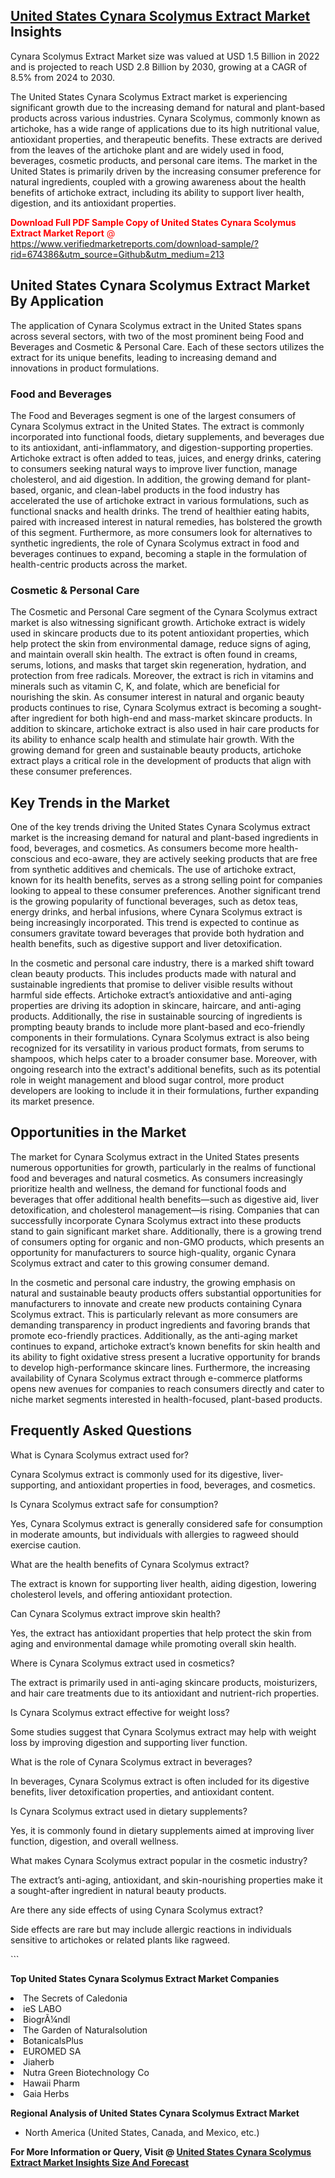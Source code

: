 <h2><a href="https://www.verifiedmarketreports.com/download-sample/?rid=674386&amp;utm_source=Github&amp;utm_medium=213" target="_blank">United States Cynara Scolymus Extract Market</a> Insights</h2><p>Cynara Scolymus Extract Market size was valued at USD 1.5 Billion in 2022 and is projected to reach USD 2.8 Billion by 2030, growing at a CAGR of 8.5% from 2024 to 2030.</p><p><p>The United States Cynara Scolymus Extract market is experiencing significant growth due to the increasing demand for natural and plant-based products across various industries. Cynara Scolymus, commonly known as artichoke, has a wide range of applications due to its high nutritional value, antioxidant properties, and therapeutic benefits. These extracts are derived from the leaves of the artichoke plant and are widely used in food, beverages, cosmetic products, and personal care items. The market in the United States is primarily driven by the increasing consumer preference for natural ingredients, coupled with a growing awareness about the health benefits of artichoke extract, including its ability to support liver health, digestion, and its antioxidant properties.<p><span class=""><span style="color: #ff0000;"><strong>Download Full PDF Sample Copy of United States Cynara Scolymus Extract Market Report</strong> @ </span><a href="https://www.verifiedmarketreports.com/download-sample/?rid=674386&amp;utm_source=Github&amp;utm_medium=213" target="_blank">https://www.verifiedmarketreports.com/download-sample/?rid=674386&amp;utm_source=Github&amp;utm_medium=213</a></span></p></p><h2>United States Cynara Scolymus Extract Market By Application</h2><p>The application of Cynara Scolymus extract in the United States spans across several sectors, with two of the most prominent being Food and Beverages and Cosmetic & Personal Care. Each of these sectors utilizes the extract for its unique benefits, leading to increasing demand and innovations in product formulations.</p><h3>Food and Beverages</h3><p>The Food and Beverages segment is one of the largest consumers of Cynara Scolymus extract in the United States. The extract is commonly incorporated into functional foods, dietary supplements, and beverages due to its antioxidant, anti-inflammatory, and digestion-supporting properties. Artichoke extract is often added to teas, juices, and energy drinks, catering to consumers seeking natural ways to improve liver function, manage cholesterol, and aid digestion. In addition, the growing demand for plant-based, organic, and clean-label products in the food industry has accelerated the use of artichoke extract in various formulations, such as functional snacks and health drinks. The trend of healthier eating habits, paired with increased interest in natural remedies, has bolstered the growth of this segment. Furthermore, as more consumers look for alternatives to synthetic ingredients, the role of Cynara Scolymus extract in food and beverages continues to expand, becoming a staple in the formulation of health-centric products across the market.</p><h3>Cosmetic & Personal Care</h3><p>The Cosmetic and Personal Care segment of the Cynara Scolymus extract market is also witnessing significant growth. Artichoke extract is widely used in skincare products due to its potent antioxidant properties, which help protect the skin from environmental damage, reduce signs of aging, and maintain overall skin health. The extract is often found in creams, serums, lotions, and masks that target skin regeneration, hydration, and protection from free radicals. Moreover, the extract is rich in vitamins and minerals such as vitamin C, K, and folate, which are beneficial for nourishing the skin. As consumer interest in natural and organic beauty products continues to rise, Cynara Scolymus extract is becoming a sought-after ingredient for both high-end and mass-market skincare products. In addition to skincare, artichoke extract is also used in hair care products for its ability to enhance scalp health and stimulate hair growth. With the growing demand for green and sustainable beauty products, artichoke extract plays a critical role in the development of products that align with these consumer preferences.</p><h2>Key Trends in the Market</h2><p>One of the key trends driving the United States Cynara Scolymus extract market is the increasing demand for natural and plant-based ingredients in food, beverages, and cosmetics. As consumers become more health-conscious and eco-aware, they are actively seeking products that are free from synthetic additives and chemicals. The use of artichoke extract, known for its health benefits, serves as a strong selling point for companies looking to appeal to these consumer preferences. Another significant trend is the growing popularity of functional beverages, such as detox teas, energy drinks, and herbal infusions, where Cynara Scolymus extract is being increasingly incorporated. This trend is expected to continue as consumers gravitate toward beverages that provide both hydration and health benefits, such as digestive support and liver detoxification.</p><p>In the cosmetic and personal care industry, there is a marked shift toward clean beauty products. This includes products made with natural and sustainable ingredients that promise to deliver visible results without harmful side effects. Artichoke extract’s antioxidative and anti-aging properties are driving its adoption in skincare, haircare, and anti-aging products. Additionally, the rise in sustainable sourcing of ingredients is prompting beauty brands to include more plant-based and eco-friendly components in their formulations. Cynara Scolymus extract is also being recognized for its versatility in various product formats, from serums to shampoos, which helps cater to a broader consumer base. Moreover, with ongoing research into the extract's additional benefits, such as its potential role in weight management and blood sugar control, more product developers are looking to include it in their formulations, further expanding its market presence.</p><h2>Opportunities in the Market</h2><p>The market for Cynara Scolymus extract in the United States presents numerous opportunities for growth, particularly in the realms of functional food and beverages and natural cosmetics. As consumers increasingly prioritize health and wellness, the demand for functional foods and beverages that offer additional health benefits—such as digestive aid, liver detoxification, and cholesterol management—is rising. Companies that can successfully incorporate Cynara Scolymus extract into these products stand to gain significant market share. Additionally, there is a growing trend of consumers opting for organic and non-GMO products, which presents an opportunity for manufacturers to source high-quality, organic Cynara Scolymus extract and cater to this growing consumer demand.</p><p>In the cosmetic and personal care industry, the growing emphasis on natural and sustainable beauty products offers substantial opportunities for manufacturers to innovate and create new products containing Cynara Scolymus extract. This is particularly relevant as more consumers are demanding transparency in product ingredients and favoring brands that promote eco-friendly practices. Additionally, as the anti-aging market continues to expand, artichoke extract’s known benefits for skin health and its ability to fight oxidative stress present a lucrative opportunity for brands to develop high-performance skincare lines. Furthermore, the increasing availability of Cynara Scolymus extract through e-commerce platforms opens new avenues for companies to reach consumers directly and cater to niche market segments interested in health-focused, plant-based products.</p><h2>Frequently Asked Questions</h2><p>What is Cynara Scolymus extract used for?</p><p>Cynara Scolymus extract is commonly used for its digestive, liver-supporting, and antioxidant properties in food, beverages, and cosmetics.</p><p>Is Cynara Scolymus extract safe for consumption?</p><p>Yes, Cynara Scolymus extract is generally considered safe for consumption in moderate amounts, but individuals with allergies to ragweed should exercise caution.</p><p>What are the health benefits of Cynara Scolymus extract?</p><p>The extract is known for supporting liver health, aiding digestion, lowering cholesterol levels, and offering antioxidant protection.</p><p>Can Cynara Scolymus extract improve skin health?</p><p>Yes, the extract has antioxidant properties that help protect the skin from aging and environmental damage while promoting overall skin health.</p><p>Where is Cynara Scolymus extract used in cosmetics?</p><p>The extract is primarily used in anti-aging skincare products, moisturizers, and hair care treatments due to its antioxidant and nutrient-rich properties.</p><p>Is Cynara Scolymus extract effective for weight loss?</p><p>Some studies suggest that Cynara Scolymus extract may help with weight loss by improving digestion and supporting liver function.</p><p>What is the role of Cynara Scolymus extract in beverages?</p><p>In beverages, Cynara Scolymus extract is often included for its digestive benefits, liver detoxification properties, and antioxidant content.</p><p>Is Cynara Scolymus extract used in dietary supplements?</p><p>Yes, it is commonly found in dietary supplements aimed at improving liver function, digestion, and overall wellness.</p><p>What makes Cynara Scolymus extract popular in the cosmetic industry?</p><p>The extract’s anti-aging, antioxidant, and skin-nourishing properties make it a sought-after ingredient in natural beauty products.</p><p>Are there any side effects of using Cynara Scolymus extract?</p><p>Side effects are rare but may include allergic reactions in individuals sensitive to artichokes or related plants like ragweed.</p>```</p><p><strong>Top United States Cynara Scolymus Extract Market Companies</strong></p><div data-test-id=""><p><li>The Secrets of Caledonia</li><li> ieS LABO</li><li> BiogrÃ¼ndl</li><li> The Garden of Naturalsolution</li><li> BotanicalsPlus</li><li> EUROMED SA</li><li> Jiaherb</li><li> Nutra Green Biotechnology Co</li><li> Hawaii Pharm</li><li> Gaia Herbs</li></p><div><strong>Regional Analysis of&nbsp;United States Cynara Scolymus Extract Market</strong></div><ul><li dir="ltr"><p dir="ltr">North America&nbsp;(United States, Canada, and Mexico, etc.)</p></li></ul><p><strong>For More Information or Query, Visit @&nbsp;</strong><strong><a href="https://www.verifiedmarketreports.com/product/cynara-scolymus-extract-market/?utm_source=Github&amp;utm_medium=213" target="_blank">United States Cynara Scolymus Extract Market Insights Size And Forecast</a></strong></p></div>
